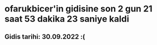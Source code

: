 # ofarukbicer'in gidisine son 2 gun 21 saat 53 dakika 23 saniye kaldi

## Gidis tarihi: 30.09.2022 :(